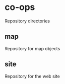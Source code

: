 # co-ops

Repository directories

## map

Repository for map objects

## site

Repository for the web site
